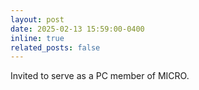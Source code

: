 ```yaml
---
layout: post
date: 2025-02-13 15:59:00-0400
inline: true
related_posts: false
---
```


Invited to serve as a PC member of MICRO.
